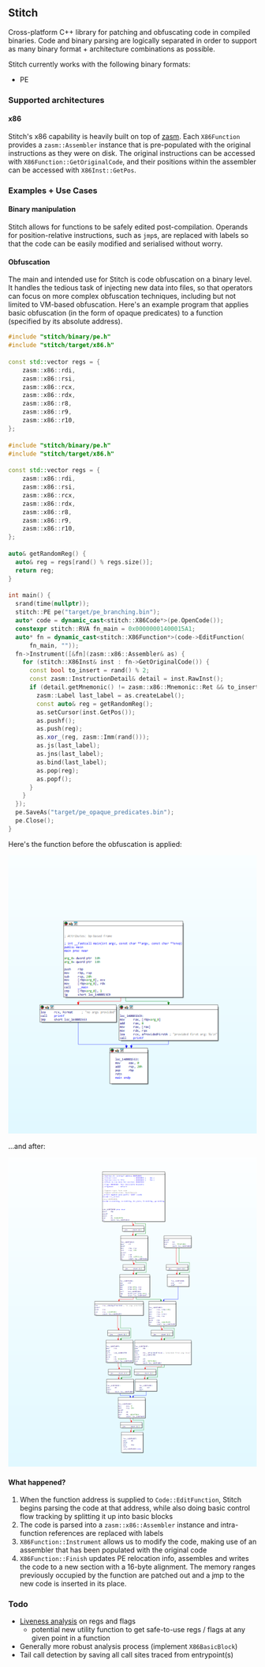 ## Stitch
Cross-platform C++ library for patching and obfuscating code in compiled binaries.
Code and binary parsing are logically separated in order to support as many
binary format + architecture combinations as possible.

Stitch currently works with the following binary formats:
- PE

### Supported architectures

#### x86
Stitch's x86 capability is heavily built on top of [zasm](https://github.com/zyantific/zasm).
Each `X86Function` provides a `zasm::Assembler` instance that is pre-populated
with the original instructions as they were on disk. The original instructions can
be accessed with `X86Function::GetOriginalCode`, and their positions within the assembler
can be accessed with `X86Inst::GetPos`.

### Examples + Use Cases

#### Binary manipulation

Stitch allows for functions to be safely edited post-compilation. Operands for 
position-relative instructions, such as `jmp`s, are replaced with labels so that
the code can be easily modified and serialised without worry.

#### Obfuscation

The main and intended use for Stitch is code obfuscation on a binary level. It handles
the tedious task of injecting new data into files, so that operators can focus on more
complex obfuscation techniques, including but not limited to VM-based obfuscation.
Here's an example program that applies basic obfuscation (in the form of opaque predicates) 
to a function (specified by its absolute address).

```c++
#include "stitch/binary/pe.h"
#include "stitch/target/x86.h"

const std::vector regs = {
    zasm::x86::rdi,
    zasm::x86::rsi,
    zasm::x86::rcx,
    zasm::x86::rdx,
    zasm::x86::r8,
    zasm::x86::r9,
    zasm::x86::r10,
};

#include "stitch/binary/pe.h"
#include "stitch/target/x86.h"

const std::vector regs = {
    zasm::x86::rdi,
    zasm::x86::rsi,
    zasm::x86::rcx,
    zasm::x86::rdx,
    zasm::x86::r8,
    zasm::x86::r9,
    zasm::x86::r10,
};

auto& getRandomReg() {
  auto& reg = regs[rand() % regs.size()];
  return reg;
}

int main() {
  srand(time(nullptr));
  stitch::PE pe("target/pe_branching.bin");
  auto* code = dynamic_cast<stitch::X86Code*>(pe.OpenCode());
  constexpr stitch::RVA fn_main = 0x00000001400015A1;
  auto* fn = dynamic_cast<stitch::X86Function*>(code->EditFunction(
      fn_main, ""));
  fn->Instrument([&fn](zasm::x86::Assembler& as) {
    for (stitch::X86Inst& inst : fn->GetOriginalCode()) {
      const bool to_insert = rand() % 2;
      const zasm::InstructionDetail& detail = inst.RawInst();
      if (detail.getMnemonic() != zasm::x86::Mnemonic::Ret && to_insert) {
        zasm::Label last_label = as.createLabel();
        const auto& reg = getRandomReg();
        as.setCursor(inst.GetPos());
        as.pushf();
        as.push(reg);
        as.xor_(reg, zasm::Imm(rand()));
        as.js(last_label);
        as.jns(last_label);
        as.bind(last_label);
        as.pop(reg);
        as.popf();
      }
    }
  });
  pe.SaveAs("target/pe_opaque_predicates.bin");
  pe.Close();
}
```
Here's the function before the obfuscation is applied:

![before](assets/obf_before.png)

...and after:

![after](assets/obf_after.png)

#### What happened?

1. When the function address is supplied to `Code::EditFunction`, Stitch
begins parsing the code at that address, while also doing basic control
flow tracking by splitting it up into basic blocks
2. The code is parsed into a `zasm::x86::Assembler` instance and intra-function
references are replaced with labels
3. `X86Function::Instrument` allows us to modify the code, making use of
an assembler that has been populated with the original code
4. `X86Function::Finish` updates PE relocation info, assembles and writes the
code to a new section with a 16-byte alignment. The memory ranges previously 
occupied by the function are patched out and a jmp to the new code is inserted
in its place.

### Todo
- [Liveness analysis](https://en.wikipedia.org/wiki/Live-variable_analysis)
on regs and flags
  - potential new utility function to get safe-to-use regs / flags at any 
    given point in a function
- Generally more robust analysis process (implement `X86BasicBlock`)
- Tail call detection by saving all call sites traced from entrypoint(s)